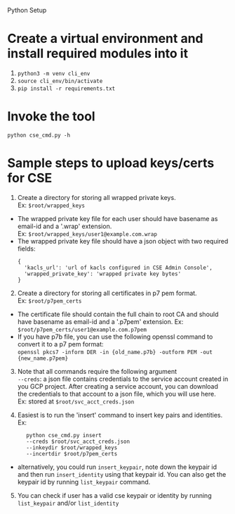 Python Setup

# Create a virtual environment and install required modules into it

1. ```python3 -m venv cli_env```
2. ```source cli_env/bin/activate``` 
3. ```pip install -r requirements.txt``` 

# Invoke the tool
```python cse_cmd.py -h```

# Sample steps to upload keys/certs for CSE

1. Create a directory for storing all wrapped private keys. <br />
  Ex: ```$root/wrapped_keys``` <br />
  * The wrapped private key file for each user should have basename as email-id
    and a '.wrap' extension. <br />
      Ex: ```$root/wrapped_keys/user1@example.com.wrap```
  * The wrapped private key file should have a json object with
    two required fields: <br /> 
    ```
    { 
      'kacls_url': 'url of kacls configured in CSE Admin Console', 
      'wrapped_private_key': 'wrapped private key bytes' 
    } 
    ```

2. Create a directory for storing all certificates in p7 pem format. <br />
  Ex: ```$root/p7pem_certs``` <br />
  * The certificate file should contain the full chain to root CA and should
    have basename as email-id and a '.p7pem' extension.
    Ex: ```$root/p7pem_certs/user1@example.com.p7pem```
  * If you have p7b file, you can use the following openssl command to convert
    it to a p7 pem format: <br />
      ``` openssl pkcs7 -inform DER -in {old_name.p7b} -outform PEM -out {new_name.p7pem} ```

3. Note that all commands require the following argument <br />
  ```--creds```: a json file contains credentials to the service account created in
        you GCP project. After creating a service account, you can download
        the credentials to that account to a json file, which you will use here. <br />
  Ex: stored at ```$root/svc_acct_creds.json``` <br />

4. Easiest is to run the 'insert' command to insert key pairs and identities. Ex: <br />
  ``` 
        python cse_cmd.py insert
        --creds $root/svc_acct_creds.json 
        --inkeydir $root/wrapped_keys 
        --incertdir $root/p7pem_certs 
  ```

  * alternatively, you could run ```insert_keypair```, note down the keypair id
    and then run ```insert_identity``` using that keypair id. You can also get the
    keypair id by running ```list_keypair``` command.

5. You can check if user has a valid cse keypair or identity by running <br />
  ```list_keypair``` and/or ```list_identity```